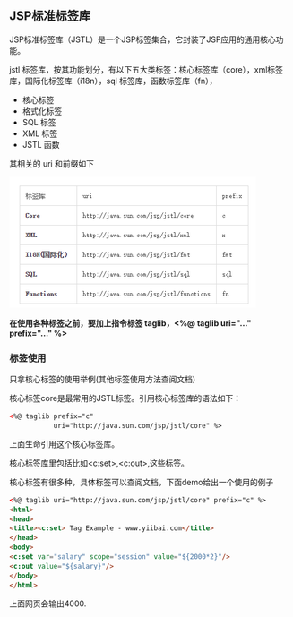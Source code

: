 ## JSP标准标签库
JSP标准标签库（JSTL）是一个JSP标签集合，它封装了JSP应用的通用核心功能。

jstl 标签库，按其功能划分，有以下五大类标签：核心标签库（core），xml标签库，国际化标签库（i18n），sql 标签库，函数标签库（fn），

 - 核心标签
 - 格式化标签
 - SQL 标签
 - XML 标签
 - JSTL 函数

其相关的 uri 和前缀如下

![](image/jsp0.png)


**在使用各种标签之前，要加上指令标签 taglib，<%@ taglib uri="..." prefix="..." %>**

### 标签使用
只拿核心标签的使用举例(其他标签使用方法查阅文档)

核心标签core是最常用的JSTL标签。引用核心标签库的语法如下：

``` xml
<%@ taglib prefix="c"
           uri="http://java.sun.com/jsp/jstl/core" %>
```

上面生命引用这个核心标签库。

核心标签库里包括比如<c:set>,<c:out>,这些标签。


核心标签有很多种，具体标签可以查阅文档，下面demo给出一个使用的例子

``` html
<%@ taglib uri="http://java.sun.com/jsp/jstl/core" prefix="c" %>
<html>
<head>
<title><c:set> Tag Example - www.yiibai.com</title>
</head>
<body>
<c:set var="salary" scope="session" value="${2000*2}"/>
<c:out value="${salary}"/>
</body>
</html>
```

上面网页会输出4000.
